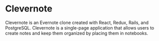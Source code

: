 # Clevernote
Clevernote is an Evernote clone created with React, Redux, Rails, and PostgreSQL. Clevernote is a single-page application that allows users to create notes and keep them organized by placing them in notebooks.
